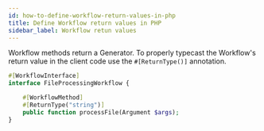 ```yaml
---
id: how-to-define-workflow-return-values-in-php
title: Define Workflow return values in PHP
sidebar_label: Workflow retun values
---
```


Workflow methods return a Generator. To properly typecast the Workflow's return value in the client code use the `#[ReturnType()]` annotation.

```php
#[WorkflowInterface]
interface FileProcessingWorkflow {

    #[WorkflowMethod]
    #[ReturnType("string")]
    public function processFile(Argument $args);
}
```
